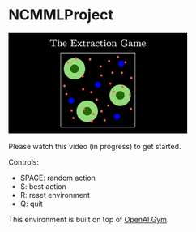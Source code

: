 # NCMMLProject

<img src="/imgs/Thumbnail.png" alt="Thumbnail" width="70%"/>

Please watch this video (in progress) to get started.

Controls:
- SPACE: random action
- S: best action
- R: reset environment
- Q: quit

This environment is built on top of <a href="https://gym.openai.com/" target="_blank">OpenAI Gym</a>.
